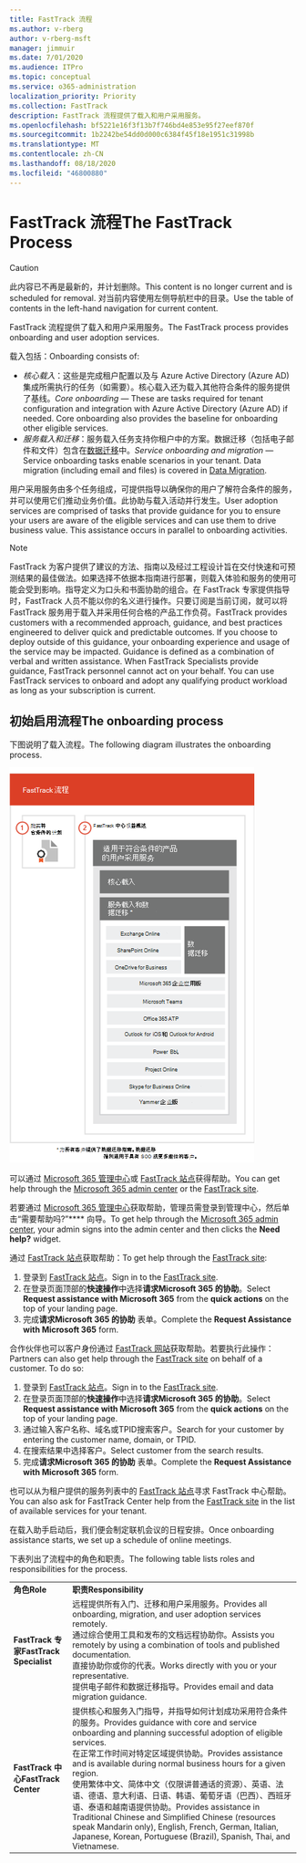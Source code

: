```yaml
---
title: FastTrack 流程
ms.author: v-rberg
author: v-rberg-msft
manager: jimmuir
ms.date: 7/01/2020
ms.audience: ITPro
ms.topic: conceptual
ms.service: o365-administration
localization_priority: Priority
ms.collection: FastTrack
description: FastTrack 流程提供了载入和用户采用服务。
ms.openlocfilehash: bf5221e16f3f13b7f746bd4e853e95f27eef870f
ms.sourcegitcommit: 1b2242be54dd0d000c6384f45f18e1951c31998b
ms.translationtype: MT
ms.contentlocale: zh-CN
ms.lasthandoff: 08/18/2020
ms.locfileid: "46800880"
---
```

# <a name="the-fasttrack-process"></a><span data-ttu-id="2e2ff-103">FastTrack 流程</span><span class="sxs-lookup"><span data-stu-id="2e2ff-103">The FastTrack Process</span></span>

> [!CAUTION]
> <span data-ttu-id="2e2ff-104">此内容已不再是最新的，并计划删除。</span><span class="sxs-lookup"><span data-stu-id="2e2ff-104">This content is no longer current and is scheduled for removal.</span></span> <span data-ttu-id="2e2ff-105">对当前内容使用左侧导航栏中的目录。</span><span class="sxs-lookup"><span data-stu-id="2e2ff-105">Use the table of contents in the left-hand navigation for current content.</span></span>

<span data-ttu-id="2e2ff-106">FastTrack 流程提供了载入和用户采用服务。</span><span class="sxs-lookup"><span data-stu-id="2e2ff-106">The FastTrack process provides onboarding and user adoption services.</span></span> 
  
<span data-ttu-id="2e2ff-107">载入包括：</span><span class="sxs-lookup"><span data-stu-id="2e2ff-107">Onboarding consists of:</span></span>
  
- <span data-ttu-id="2e2ff-p102">*核心载入*：这些是完成租户配置以及与 Azure Active Directory (Azure AD) 集成所需执行的任务（如需要）。核心载入还为载入其他符合条件的服务提供了基线。</span><span class="sxs-lookup"><span data-stu-id="2e2ff-p102">*Core onboarding* — These are tasks required for tenant configuration and integration with Azure Active Directory (Azure AD) if needed. Core onboarding also provides the baseline for onboarding other eligible services.</span></span> 
- <span data-ttu-id="2e2ff-p103">*服务载入和迁移*：服务载入任务支持你租户中的方案。数据迁移（包括电子邮件和文件）包含在[数据迁移](O365-data-migration.md)中。</span><span class="sxs-lookup"><span data-stu-id="2e2ff-p103">*Service onboarding and migration* — Service onboarding tasks enable scenarios in your tenant. Data migration (including email and files) is covered in [Data Migration](O365-data-migration.md).</span></span> 
    
<span data-ttu-id="2e2ff-p104">用户采用服务由多个任务组成，可提供指导以确保你的用户了解符合条件的服务，并可以使用它们推动业务价值。此协助与载入活动并行发生。</span><span class="sxs-lookup"><span data-stu-id="2e2ff-p104">User adoption services are comprised of tasks that provide guidance for you to ensure your users are aware of the eligible services and can use them to drive business value. This assistance occurs in parallel to onboarding activities.</span></span>
  
> [!NOTE]
> <span data-ttu-id="2e2ff-p105">FastTrack 为客户提供了建议的方法、指南以及经过工程设计旨在交付快速和可预测结果的最佳做法。如果选择不依据本指南进行部署，则载入体验和服务的使用可能会受到影响。指导定义为口头和书面协助的组合。在 FastTrack 专家提供指导时，FastTrack 人员不能以你的名义进行操作。只要订阅是当前订阅，就可以将 FastTrack 服务用于载入并采用任何合格的产品工作负荷。</span><span class="sxs-lookup"><span data-stu-id="2e2ff-p105">FastTrack provides customers with a recommended approach, guidance, and best practices engineered to deliver quick and predictable outcomes. If you choose to deploy outside of this guidance, your onboarding experience and usage of the service may be impacted. Guidance is defined as a combination of verbal and written assistance. When FastTrack Specialists provide guidance, FastTrack personnel cannot act on your behalf. You can use FastTrack services to onboard and adopt any qualifying product workload as long as your subscription is current.</span></span> 
  
## <a name="the-onboarding-process"></a><span data-ttu-id="2e2ff-119">初始启用流程</span><span class="sxs-lookup"><span data-stu-id="2e2ff-119">The onboarding process</span></span>

<span data-ttu-id="2e2ff-120">下图说明了载入流程。</span><span class="sxs-lookup"><span data-stu-id="2e2ff-120">The following diagram illustrates the onboarding process.</span></span>
  
![使用载入权益的日程表](media/o365-onboarding-timeline-m365-apps.png)
  
<span data-ttu-id="2e2ff-122">可以通过 [Microsoft 365 管理中心](https://go.microsoft.com/fwlink/?linkid=2032704)或 [FastTrack 站点](https://go.microsoft.com/fwlink/?linkid=780698)获得帮助。</span><span class="sxs-lookup"><span data-stu-id="2e2ff-122">You can get help through the [Microsoft 365 admin center](https://go.microsoft.com/fwlink/?linkid=2032704) or the [FastTrack site](https://go.microsoft.com/fwlink/?linkid=780698).</span></span> 

<span data-ttu-id="2e2ff-123">若要通过 [Microsoft 365 管理中心](https://go.microsoft.com/fwlink/?linkid=2032704)获取帮助，管理员需登录到管理中心，然后单击“需要帮助吗?”\*\*\*\* 向导。</span><span class="sxs-lookup"><span data-stu-id="2e2ff-123">To get help through the [Microsoft 365 admin center](https://go.microsoft.com/fwlink/?linkid=2032704), your admin signs into the admin center and then clicks the **Need help?** widget.</span></span> 

<span data-ttu-id="2e2ff-124">通过 [FastTrack 站点](https://go.microsoft.com/fwlink/?linkid=780698)获取帮助：</span><span class="sxs-lookup"><span data-stu-id="2e2ff-124">To get help through the [FastTrack site](https://go.microsoft.com/fwlink/?linkid=780698):</span></span> 
1.    <span data-ttu-id="2e2ff-125">登录到 [FastTrack 站点](https://go.microsoft.com/fwlink/?linkid=780698)。</span><span class="sxs-lookup"><span data-stu-id="2e2ff-125">Sign in to the [FastTrack site](https://go.microsoft.com/fwlink/?linkid=780698).</span></span> 
2.    <span data-ttu-id="2e2ff-126">在登录页面顶部的**快速操作**中选择**请求Microsoft 365 的协助**。</span><span class="sxs-lookup"><span data-stu-id="2e2ff-126">Select **Request assistance with Microsoft 365** from the **quick actions** on the top of your landing page.</span></span>
3.    <span data-ttu-id="2e2ff-127">完成**请求Microsoft 365 的协助** 表单。</span><span class="sxs-lookup"><span data-stu-id="2e2ff-127">Complete the **Request Assistance with Microsoft 365** form.</span></span>
  
<span data-ttu-id="2e2ff-p106">合作伙伴也可以客户身份通过 [FastTrack 网站](https://go.microsoft.com/fwlink/?linkid=780698)获取帮助。若要执行此操作：</span><span class="sxs-lookup"><span data-stu-id="2e2ff-p106">Partners can also get help through the [FastTrack site](https://go.microsoft.com/fwlink/?linkid=780698) on behalf of a customer. To do so:</span></span>
1.    <span data-ttu-id="2e2ff-130">登录到 [FastTrack 站点](https://go.microsoft.com/fwlink/?linkid=780698)。</span><span class="sxs-lookup"><span data-stu-id="2e2ff-130">Sign in to the [FastTrack site](https://go.microsoft.com/fwlink/?linkid=780698).</span></span> 
2.    <span data-ttu-id="2e2ff-131">在登录页面顶部的**快速操作**中选择**请求Microsoft 365 的协助**。</span><span class="sxs-lookup"><span data-stu-id="2e2ff-131">Select **Request assistance with Microsoft 365** from the **quick actions** on the top of your landing page.</span></span>
3.    <span data-ttu-id="2e2ff-132">通过输入客户名称、域名或TPID搜索客户。</span><span class="sxs-lookup"><span data-stu-id="2e2ff-132">Search for your customer by entering the customer name, domain, or TPID.</span></span>
4.    <span data-ttu-id="2e2ff-133">在搜索结果中选择客户。</span><span class="sxs-lookup"><span data-stu-id="2e2ff-133">Select customer from the search results.</span></span>
5.    <span data-ttu-id="2e2ff-134">完成**请求Microsoft 365 的协助** 表单。</span><span class="sxs-lookup"><span data-stu-id="2e2ff-134">Complete the **Request Assistance with Microsoft 365** form.</span></span>
  
 <span data-ttu-id="2e2ff-135">也可以从为租户提供的服务列表中的 [FastTrack 站点](https://go.microsoft.com/fwlink/?linkid=780698)寻求 FastTrack 中心帮助。</span><span class="sxs-lookup"><span data-stu-id="2e2ff-135">You can also ask for FastTrack Center help from the [FastTrack site](https://go.microsoft.com/fwlink/?linkid=780698) in the list of available services for your tenant.</span></span> 
    
 <span data-ttu-id="2e2ff-136">在载入助手启动后，我们便会制定联机会议的日程安排。</span><span class="sxs-lookup"><span data-stu-id="2e2ff-136">Once onboarding assistance starts, we set up a schedule of online meetings.</span></span>

<span data-ttu-id="2e2ff-137">下表列出了流程中的角色和职责。</span><span class="sxs-lookup"><span data-stu-id="2e2ff-137">The following table lists roles and responsibilities for the process.</span></span>
    
|||
|:-----|:-----|
|<span data-ttu-id="2e2ff-138">**角色**</span><span class="sxs-lookup"><span data-stu-id="2e2ff-138">**Role**</span></span> <br/> |<span data-ttu-id="2e2ff-139">**职责**</span><span class="sxs-lookup"><span data-stu-id="2e2ff-139">**Responsibility**</span></span> <br/> |
|<span data-ttu-id="2e2ff-140">**FastTrack 专家**</span><span class="sxs-lookup"><span data-stu-id="2e2ff-140">**FastTrack Specialist**</span></span> <br/> |<span data-ttu-id="2e2ff-141">远程提供所有入门、迁移和用户采用服务。</span><span class="sxs-lookup"><span data-stu-id="2e2ff-141">Provides all onboarding, migration, and user adoption services remotely.</span></span>  <br/> <span data-ttu-id="2e2ff-142">通过综合使用工具和发布的文档远程协助你。</span><span class="sxs-lookup"><span data-stu-id="2e2ff-142">Assists you remotely by using a combination of tools and published documentation.</span></span> <br/> <span data-ttu-id="2e2ff-143">直接协助你或你的代表。</span><span class="sxs-lookup"><span data-stu-id="2e2ff-143">Works directly with you or your representative.</span></span> <br/> <span data-ttu-id="2e2ff-144">提供电子邮件和数据迁移指导。</span><span class="sxs-lookup"><span data-stu-id="2e2ff-144">Provides email and data migration guidance.</span></span>|
|<span data-ttu-id="2e2ff-145">**FastTrack 中心**</span><span class="sxs-lookup"><span data-stu-id="2e2ff-145">**FastTrack Center**</span></span>  <br/> |<span data-ttu-id="2e2ff-146">提供核心和服务入门指导，并指导如何计划成功采用符合条件的服务。</span><span class="sxs-lookup"><span data-stu-id="2e2ff-146">Provides guidance with core and service onboarding and planning successful adoption of eligible services.</span></span>  <br/> <span data-ttu-id="2e2ff-147">在正常工作时间对特定区域提供协助。</span><span class="sxs-lookup"><span data-stu-id="2e2ff-147">Provides assistance and is available during normal business hours for a given region.</span></span> <br/> <span data-ttu-id="2e2ff-148">使用繁体中文、简体中文（仅限讲普通话的资源）、英语、法语、德语、意大利语、日语、韩语、葡萄牙语（巴西）、西班牙语、泰语和越南语提供协助。</span><span class="sxs-lookup"><span data-stu-id="2e2ff-148">Provides assistance in Traditional Chinese and Simplified Chinese (resources speak Mandarin only), English, French, German, Italian, Japanese, Korean, Portuguese (Brazil), Spanish, Thai, and Vietnamese.</span></span>|
